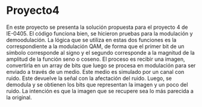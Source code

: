 # Proyecto4

En este proyecto se presenta la solución propuesta para el proyecto 4 de IE-0405. El código funciona bien, se hicieron pruebas para la modulación y demoodulación. La lógica que se utiliza en estas dos funciones es la correspondiente a la modulación QAM, de forma que el primer bit de un símbolo corresponde al signo y el segundo corresponde a la magnitud de la amplitud de la función seno o coseno. 
El proceso es recibir una imagen, convertirla en un array de bits que luego se procesa en modulación para ser enviado a través de un medio. Este medio es simulado por un canal con ruido. Este devuelve la señal con la afectación del ruido. Luego, se demodula y se obtienen los bits que representan la imagen y un poco del ruido. La intención es que la imagen que se recupere sea lo más parecida a la original.
